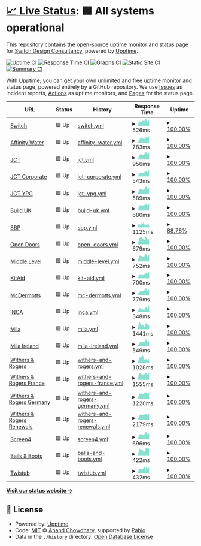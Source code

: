 # [📈 Live Status](https://weareswitch.github.io/upptime): <!--live status--> **🟩 All systems operational**

This repository contains the open-source uptime monitor and status page for [Switch Design Consultancy](https://weareswitch.com), powered by [Upptime](https://github.com/upptime/upptime).

[![Uptime CI](https://github.com/weareswitch/upptime/workflows/Uptime%20CI/badge.svg)](https://github.com/weareswitch/upptime/actions?query=workflow%3A%22Uptime+CI%22)
[![Response Time CI](https://github.com/weareswitch/upptime/workflows/Response%20Time%20CI/badge.svg)](https://github.com/weareswitch/upptime/actions?query=workflow%3A%22Response+Time+CI%22)
[![Graphs CI](https://github.com/weareswitch/upptime/workflows/Graphs%20CI/badge.svg)](https://github.com/weareswitch/upptime/actions?query=workflow%3A%22Graphs+CI%22)
[![Static Site CI](https://github.com/weareswitch/upptime/workflows/Static%20Site%20CI/badge.svg)](https://github.com/weareswitch/upptime/actions?query=workflow%3A%22Static+Site+CI%22)
[![Summary CI](https://github.com/weareswitch/upptime/workflows/Summary%20CI/badge.svg)](https://github.com/weareswitch/upptime/actions?query=workflow%3A%22Summary+CI%22)

With [Upptime](https://upptime.js.org), you can get your own unlimited and free uptime monitor and status page, powered entirely by a GitHub repository. We use [Issues](https://github.com/weareswitch/upptime/issues) as incident reports, [Actions](https://github.com/weareswitch/upptime/actions) as uptime monitors, and [Pages](https://weareswitch.github.io/upptime) for the status page.

<!--start: status pages-->
<!-- This summary is generated by Upptime (https://github.com/upptime/upptime) -->
<!-- Do not edit this manually, your changes will be overwritten -->
<!-- prettier-ignore -->
| URL | Status | History | Response Time | Uptime |
| --- | ------ | ------- | ------------- | ------ |
| <img alt="" src="https://icons.duckduckgo.com/ip3/weareswitch.com.ico" height="13"> [Switch](https://weareswitch.com) | 🟩 Up | [switch.yml](https://github.com/weareswitch/upptime/commits/HEAD/history/switch.yml) | <details><summary><img alt="Response time graph" src="./graphs/switch/response-time-week.png" height="20"> 526ms</summary><br><a href="https://weareswitch.github.io/upptime/history/switch"><img alt="Response time 532" src="https://img.shields.io/endpoint?url=https%3A%2F%2Fraw.githubusercontent.com%2Fweareswitch%2Fupptime%2FHEAD%2Fapi%2Fswitch%2Fresponse-time.json"></a><br><a href="https://weareswitch.github.io/upptime/history/switch"><img alt="24-hour response time 487" src="https://img.shields.io/endpoint?url=https%3A%2F%2Fraw.githubusercontent.com%2Fweareswitch%2Fupptime%2FHEAD%2Fapi%2Fswitch%2Fresponse-time-day.json"></a><br><a href="https://weareswitch.github.io/upptime/history/switch"><img alt="7-day response time 526" src="https://img.shields.io/endpoint?url=https%3A%2F%2Fraw.githubusercontent.com%2Fweareswitch%2Fupptime%2FHEAD%2Fapi%2Fswitch%2Fresponse-time-week.json"></a><br><a href="https://weareswitch.github.io/upptime/history/switch"><img alt="30-day response time 519" src="https://img.shields.io/endpoint?url=https%3A%2F%2Fraw.githubusercontent.com%2Fweareswitch%2Fupptime%2FHEAD%2Fapi%2Fswitch%2Fresponse-time-month.json"></a><br><a href="https://weareswitch.github.io/upptime/history/switch"><img alt="1-year response time 532" src="https://img.shields.io/endpoint?url=https%3A%2F%2Fraw.githubusercontent.com%2Fweareswitch%2Fupptime%2FHEAD%2Fapi%2Fswitch%2Fresponse-time-year.json"></a></details> | <details><summary><a href="https://weareswitch.github.io/upptime/history/switch">100.00%</a></summary><a href="https://weareswitch.github.io/upptime/history/switch"><img alt="All-time uptime 100.00%" src="https://img.shields.io/endpoint?url=https%3A%2F%2Fraw.githubusercontent.com%2Fweareswitch%2Fupptime%2FHEAD%2Fapi%2Fswitch%2Fuptime.json"></a><br><a href="https://weareswitch.github.io/upptime/history/switch"><img alt="24-hour uptime 100.00%" src="https://img.shields.io/endpoint?url=https%3A%2F%2Fraw.githubusercontent.com%2Fweareswitch%2Fupptime%2FHEAD%2Fapi%2Fswitch%2Fuptime-day.json"></a><br><a href="https://weareswitch.github.io/upptime/history/switch"><img alt="7-day uptime 100.00%" src="https://img.shields.io/endpoint?url=https%3A%2F%2Fraw.githubusercontent.com%2Fweareswitch%2Fupptime%2FHEAD%2Fapi%2Fswitch%2Fuptime-week.json"></a><br><a href="https://weareswitch.github.io/upptime/history/switch"><img alt="30-day uptime 100.00%" src="https://img.shields.io/endpoint?url=https%3A%2F%2Fraw.githubusercontent.com%2Fweareswitch%2Fupptime%2FHEAD%2Fapi%2Fswitch%2Fuptime-month.json"></a><br><a href="https://weareswitch.github.io/upptime/history/switch"><img alt="1-year uptime 100.00%" src="https://img.shields.io/endpoint?url=https%3A%2F%2Fraw.githubusercontent.com%2Fweareswitch%2Fupptime%2FHEAD%2Fapi%2Fswitch%2Fuptime-year.json"></a></details>
| <img alt="" src="https://icons.duckduckgo.com/ip3/www.affinitywater.co.uk.ico" height="13"> [Affinity Water](https://www.affinitywater.co.uk) | 🟩 Up | [affinity-water.yml](https://github.com/weareswitch/upptime/commits/HEAD/history/affinity-water.yml) | <details><summary><img alt="Response time graph" src="./graphs/affinity-water/response-time-week.png" height="20"> 783ms</summary><br><a href="https://weareswitch.github.io/upptime/history/affinity-water"><img alt="Response time 701" src="https://img.shields.io/endpoint?url=https%3A%2F%2Fraw.githubusercontent.com%2Fweareswitch%2Fupptime%2FHEAD%2Fapi%2Faffinity-water%2Fresponse-time.json"></a><br><a href="https://weareswitch.github.io/upptime/history/affinity-water"><img alt="24-hour response time 755" src="https://img.shields.io/endpoint?url=https%3A%2F%2Fraw.githubusercontent.com%2Fweareswitch%2Fupptime%2FHEAD%2Fapi%2Faffinity-water%2Fresponse-time-day.json"></a><br><a href="https://weareswitch.github.io/upptime/history/affinity-water"><img alt="7-day response time 783" src="https://img.shields.io/endpoint?url=https%3A%2F%2Fraw.githubusercontent.com%2Fweareswitch%2Fupptime%2FHEAD%2Fapi%2Faffinity-water%2Fresponse-time-week.json"></a><br><a href="https://weareswitch.github.io/upptime/history/affinity-water"><img alt="30-day response time 717" src="https://img.shields.io/endpoint?url=https%3A%2F%2Fraw.githubusercontent.com%2Fweareswitch%2Fupptime%2FHEAD%2Fapi%2Faffinity-water%2Fresponse-time-month.json"></a><br><a href="https://weareswitch.github.io/upptime/history/affinity-water"><img alt="1-year response time 701" src="https://img.shields.io/endpoint?url=https%3A%2F%2Fraw.githubusercontent.com%2Fweareswitch%2Fupptime%2FHEAD%2Fapi%2Faffinity-water%2Fresponse-time-year.json"></a></details> | <details><summary><a href="https://weareswitch.github.io/upptime/history/affinity-water">100.00%</a></summary><a href="https://weareswitch.github.io/upptime/history/affinity-water"><img alt="All-time uptime 99.80%" src="https://img.shields.io/endpoint?url=https%3A%2F%2Fraw.githubusercontent.com%2Fweareswitch%2Fupptime%2FHEAD%2Fapi%2Faffinity-water%2Fuptime.json"></a><br><a href="https://weareswitch.github.io/upptime/history/affinity-water"><img alt="24-hour uptime 100.00%" src="https://img.shields.io/endpoint?url=https%3A%2F%2Fraw.githubusercontent.com%2Fweareswitch%2Fupptime%2FHEAD%2Fapi%2Faffinity-water%2Fuptime-day.json"></a><br><a href="https://weareswitch.github.io/upptime/history/affinity-water"><img alt="7-day uptime 100.00%" src="https://img.shields.io/endpoint?url=https%3A%2F%2Fraw.githubusercontent.com%2Fweareswitch%2Fupptime%2FHEAD%2Fapi%2Faffinity-water%2Fuptime-week.json"></a><br><a href="https://weareswitch.github.io/upptime/history/affinity-water"><img alt="30-day uptime 100.00%" src="https://img.shields.io/endpoint?url=https%3A%2F%2Fraw.githubusercontent.com%2Fweareswitch%2Fupptime%2FHEAD%2Fapi%2Faffinity-water%2Fuptime-month.json"></a><br><a href="https://weareswitch.github.io/upptime/history/affinity-water"><img alt="1-year uptime 99.80%" src="https://img.shields.io/endpoint?url=https%3A%2F%2Fraw.githubusercontent.com%2Fweareswitch%2Fupptime%2FHEAD%2Fapi%2Faffinity-water%2Fuptime-year.json"></a></details>
| <img alt="" src="https://icons.duckduckgo.com/ip3/www.jctltd.co.uk.ico" height="13"> [JCT](https://www.jctltd.co.uk) | 🟩 Up | [jct.yml](https://github.com/weareswitch/upptime/commits/HEAD/history/jct.yml) | <details><summary><img alt="Response time graph" src="./graphs/jct/response-time-week.png" height="20"> 956ms</summary><br><a href="https://weareswitch.github.io/upptime/history/jct"><img alt="Response time 926" src="https://img.shields.io/endpoint?url=https%3A%2F%2Fraw.githubusercontent.com%2Fweareswitch%2Fupptime%2FHEAD%2Fapi%2Fjct%2Fresponse-time.json"></a><br><a href="https://weareswitch.github.io/upptime/history/jct"><img alt="24-hour response time 1046" src="https://img.shields.io/endpoint?url=https%3A%2F%2Fraw.githubusercontent.com%2Fweareswitch%2Fupptime%2FHEAD%2Fapi%2Fjct%2Fresponse-time-day.json"></a><br><a href="https://weareswitch.github.io/upptime/history/jct"><img alt="7-day response time 956" src="https://img.shields.io/endpoint?url=https%3A%2F%2Fraw.githubusercontent.com%2Fweareswitch%2Fupptime%2FHEAD%2Fapi%2Fjct%2Fresponse-time-week.json"></a><br><a href="https://weareswitch.github.io/upptime/history/jct"><img alt="30-day response time 893" src="https://img.shields.io/endpoint?url=https%3A%2F%2Fraw.githubusercontent.com%2Fweareswitch%2Fupptime%2FHEAD%2Fapi%2Fjct%2Fresponse-time-month.json"></a><br><a href="https://weareswitch.github.io/upptime/history/jct"><img alt="1-year response time 926" src="https://img.shields.io/endpoint?url=https%3A%2F%2Fraw.githubusercontent.com%2Fweareswitch%2Fupptime%2FHEAD%2Fapi%2Fjct%2Fresponse-time-year.json"></a></details> | <details><summary><a href="https://weareswitch.github.io/upptime/history/jct">100.00%</a></summary><a href="https://weareswitch.github.io/upptime/history/jct"><img alt="All-time uptime 99.95%" src="https://img.shields.io/endpoint?url=https%3A%2F%2Fraw.githubusercontent.com%2Fweareswitch%2Fupptime%2FHEAD%2Fapi%2Fjct%2Fuptime.json"></a><br><a href="https://weareswitch.github.io/upptime/history/jct"><img alt="24-hour uptime 100.00%" src="https://img.shields.io/endpoint?url=https%3A%2F%2Fraw.githubusercontent.com%2Fweareswitch%2Fupptime%2FHEAD%2Fapi%2Fjct%2Fuptime-day.json"></a><br><a href="https://weareswitch.github.io/upptime/history/jct"><img alt="7-day uptime 100.00%" src="https://img.shields.io/endpoint?url=https%3A%2F%2Fraw.githubusercontent.com%2Fweareswitch%2Fupptime%2FHEAD%2Fapi%2Fjct%2Fuptime-week.json"></a><br><a href="https://weareswitch.github.io/upptime/history/jct"><img alt="30-day uptime 99.90%" src="https://img.shields.io/endpoint?url=https%3A%2F%2Fraw.githubusercontent.com%2Fweareswitch%2Fupptime%2FHEAD%2Fapi%2Fjct%2Fuptime-month.json"></a><br><a href="https://weareswitch.github.io/upptime/history/jct"><img alt="1-year uptime 99.95%" src="https://img.shields.io/endpoint?url=https%3A%2F%2Fraw.githubusercontent.com%2Fweareswitch%2Fupptime%2FHEAD%2Fapi%2Fjct%2Fuptime-year.json"></a></details>
| <img alt="" src="https://icons.duckduckgo.com/ip3/corporate.jctltd.co.uk.ico" height="13"> [JCT Corporate](https://corporate.jctltd.co.uk) | 🟩 Up | [jct-corporate.yml](https://github.com/weareswitch/upptime/commits/HEAD/history/jct-corporate.yml) | <details><summary><img alt="Response time graph" src="./graphs/jct-corporate/response-time-week.png" height="20"> 543ms</summary><br><a href="https://weareswitch.github.io/upptime/history/jct-corporate"><img alt="Response time 574" src="https://img.shields.io/endpoint?url=https%3A%2F%2Fraw.githubusercontent.com%2Fweareswitch%2Fupptime%2FHEAD%2Fapi%2Fjct-corporate%2Fresponse-time.json"></a><br><a href="https://weareswitch.github.io/upptime/history/jct-corporate"><img alt="24-hour response time 613" src="https://img.shields.io/endpoint?url=https%3A%2F%2Fraw.githubusercontent.com%2Fweareswitch%2Fupptime%2FHEAD%2Fapi%2Fjct-corporate%2Fresponse-time-day.json"></a><br><a href="https://weareswitch.github.io/upptime/history/jct-corporate"><img alt="7-day response time 543" src="https://img.shields.io/endpoint?url=https%3A%2F%2Fraw.githubusercontent.com%2Fweareswitch%2Fupptime%2FHEAD%2Fapi%2Fjct-corporate%2Fresponse-time-week.json"></a><br><a href="https://weareswitch.github.io/upptime/history/jct-corporate"><img alt="30-day response time 553" src="https://img.shields.io/endpoint?url=https%3A%2F%2Fraw.githubusercontent.com%2Fweareswitch%2Fupptime%2FHEAD%2Fapi%2Fjct-corporate%2Fresponse-time-month.json"></a><br><a href="https://weareswitch.github.io/upptime/history/jct-corporate"><img alt="1-year response time 574" src="https://img.shields.io/endpoint?url=https%3A%2F%2Fraw.githubusercontent.com%2Fweareswitch%2Fupptime%2FHEAD%2Fapi%2Fjct-corporate%2Fresponse-time-year.json"></a></details> | <details><summary><a href="https://weareswitch.github.io/upptime/history/jct-corporate">100.00%</a></summary><a href="https://weareswitch.github.io/upptime/history/jct-corporate"><img alt="All-time uptime 99.99%" src="https://img.shields.io/endpoint?url=https%3A%2F%2Fraw.githubusercontent.com%2Fweareswitch%2Fupptime%2FHEAD%2Fapi%2Fjct-corporate%2Fuptime.json"></a><br><a href="https://weareswitch.github.io/upptime/history/jct-corporate"><img alt="24-hour uptime 100.00%" src="https://img.shields.io/endpoint?url=https%3A%2F%2Fraw.githubusercontent.com%2Fweareswitch%2Fupptime%2FHEAD%2Fapi%2Fjct-corporate%2Fuptime-day.json"></a><br><a href="https://weareswitch.github.io/upptime/history/jct-corporate"><img alt="7-day uptime 100.00%" src="https://img.shields.io/endpoint?url=https%3A%2F%2Fraw.githubusercontent.com%2Fweareswitch%2Fupptime%2FHEAD%2Fapi%2Fjct-corporate%2Fuptime-week.json"></a><br><a href="https://weareswitch.github.io/upptime/history/jct-corporate"><img alt="30-day uptime 100.00%" src="https://img.shields.io/endpoint?url=https%3A%2F%2Fraw.githubusercontent.com%2Fweareswitch%2Fupptime%2FHEAD%2Fapi%2Fjct-corporate%2Fuptime-month.json"></a><br><a href="https://weareswitch.github.io/upptime/history/jct-corporate"><img alt="1-year uptime 99.99%" src="https://img.shields.io/endpoint?url=https%3A%2F%2Fraw.githubusercontent.com%2Fweareswitch%2Fupptime%2FHEAD%2Fapi%2Fjct-corporate%2Fuptime-year.json"></a></details>
| <img alt="" src="https://icons.duckduckgo.com/ip3/ypg.jctltd.co.uk.ico" height="13"> [JCT YPG](https://ypg.jctltd.co.uk) | 🟩 Up | [jct-ypg.yml](https://github.com/weareswitch/upptime/commits/HEAD/history/jct-ypg.yml) | <details><summary><img alt="Response time graph" src="./graphs/jct-ypg/response-time-week.png" height="20"> 589ms</summary><br><a href="https://weareswitch.github.io/upptime/history/jct-ypg"><img alt="Response time 708" src="https://img.shields.io/endpoint?url=https%3A%2F%2Fraw.githubusercontent.com%2Fweareswitch%2Fupptime%2FHEAD%2Fapi%2Fjct-ypg%2Fresponse-time.json"></a><br><a href="https://weareswitch.github.io/upptime/history/jct-ypg"><img alt="24-hour response time 534" src="https://img.shields.io/endpoint?url=https%3A%2F%2Fraw.githubusercontent.com%2Fweareswitch%2Fupptime%2FHEAD%2Fapi%2Fjct-ypg%2Fresponse-time-day.json"></a><br><a href="https://weareswitch.github.io/upptime/history/jct-ypg"><img alt="7-day response time 589" src="https://img.shields.io/endpoint?url=https%3A%2F%2Fraw.githubusercontent.com%2Fweareswitch%2Fupptime%2FHEAD%2Fapi%2Fjct-ypg%2Fresponse-time-week.json"></a><br><a href="https://weareswitch.github.io/upptime/history/jct-ypg"><img alt="30-day response time 617" src="https://img.shields.io/endpoint?url=https%3A%2F%2Fraw.githubusercontent.com%2Fweareswitch%2Fupptime%2FHEAD%2Fapi%2Fjct-ypg%2Fresponse-time-month.json"></a><br><a href="https://weareswitch.github.io/upptime/history/jct-ypg"><img alt="1-year response time 708" src="https://img.shields.io/endpoint?url=https%3A%2F%2Fraw.githubusercontent.com%2Fweareswitch%2Fupptime%2FHEAD%2Fapi%2Fjct-ypg%2Fresponse-time-year.json"></a></details> | <details><summary><a href="https://weareswitch.github.io/upptime/history/jct-ypg">100.00%</a></summary><a href="https://weareswitch.github.io/upptime/history/jct-ypg"><img alt="All-time uptime 99.98%" src="https://img.shields.io/endpoint?url=https%3A%2F%2Fraw.githubusercontent.com%2Fweareswitch%2Fupptime%2FHEAD%2Fapi%2Fjct-ypg%2Fuptime.json"></a><br><a href="https://weareswitch.github.io/upptime/history/jct-ypg"><img alt="24-hour uptime 100.00%" src="https://img.shields.io/endpoint?url=https%3A%2F%2Fraw.githubusercontent.com%2Fweareswitch%2Fupptime%2FHEAD%2Fapi%2Fjct-ypg%2Fuptime-day.json"></a><br><a href="https://weareswitch.github.io/upptime/history/jct-ypg"><img alt="7-day uptime 100.00%" src="https://img.shields.io/endpoint?url=https%3A%2F%2Fraw.githubusercontent.com%2Fweareswitch%2Fupptime%2FHEAD%2Fapi%2Fjct-ypg%2Fuptime-week.json"></a><br><a href="https://weareswitch.github.io/upptime/history/jct-ypg"><img alt="30-day uptime 100.00%" src="https://img.shields.io/endpoint?url=https%3A%2F%2Fraw.githubusercontent.com%2Fweareswitch%2Fupptime%2FHEAD%2Fapi%2Fjct-ypg%2Fuptime-month.json"></a><br><a href="https://weareswitch.github.io/upptime/history/jct-ypg"><img alt="1-year uptime 99.98%" src="https://img.shields.io/endpoint?url=https%3A%2F%2Fraw.githubusercontent.com%2Fweareswitch%2Fupptime%2FHEAD%2Fapi%2Fjct-ypg%2Fuptime-year.json"></a></details>
| <img alt="" src="https://icons.duckduckgo.com/ip3/builduk.org.ico" height="13"> [Build UK](https://builduk.org) | 🟩 Up | [build-uk.yml](https://github.com/weareswitch/upptime/commits/HEAD/history/build-uk.yml) | <details><summary><img alt="Response time graph" src="./graphs/build-uk/response-time-week.png" height="20"> 680ms</summary><br><a href="https://weareswitch.github.io/upptime/history/build-uk"><img alt="Response time 689" src="https://img.shields.io/endpoint?url=https%3A%2F%2Fraw.githubusercontent.com%2Fweareswitch%2Fupptime%2FHEAD%2Fapi%2Fbuild-uk%2Fresponse-time.json"></a><br><a href="https://weareswitch.github.io/upptime/history/build-uk"><img alt="24-hour response time 630" src="https://img.shields.io/endpoint?url=https%3A%2F%2Fraw.githubusercontent.com%2Fweareswitch%2Fupptime%2FHEAD%2Fapi%2Fbuild-uk%2Fresponse-time-day.json"></a><br><a href="https://weareswitch.github.io/upptime/history/build-uk"><img alt="7-day response time 680" src="https://img.shields.io/endpoint?url=https%3A%2F%2Fraw.githubusercontent.com%2Fweareswitch%2Fupptime%2FHEAD%2Fapi%2Fbuild-uk%2Fresponse-time-week.json"></a><br><a href="https://weareswitch.github.io/upptime/history/build-uk"><img alt="30-day response time 697" src="https://img.shields.io/endpoint?url=https%3A%2F%2Fraw.githubusercontent.com%2Fweareswitch%2Fupptime%2FHEAD%2Fapi%2Fbuild-uk%2Fresponse-time-month.json"></a><br><a href="https://weareswitch.github.io/upptime/history/build-uk"><img alt="1-year response time 689" src="https://img.shields.io/endpoint?url=https%3A%2F%2Fraw.githubusercontent.com%2Fweareswitch%2Fupptime%2FHEAD%2Fapi%2Fbuild-uk%2Fresponse-time-year.json"></a></details> | <details><summary><a href="https://weareswitch.github.io/upptime/history/build-uk">100.00%</a></summary><a href="https://weareswitch.github.io/upptime/history/build-uk"><img alt="All-time uptime 100.00%" src="https://img.shields.io/endpoint?url=https%3A%2F%2Fraw.githubusercontent.com%2Fweareswitch%2Fupptime%2FHEAD%2Fapi%2Fbuild-uk%2Fuptime.json"></a><br><a href="https://weareswitch.github.io/upptime/history/build-uk"><img alt="24-hour uptime 100.00%" src="https://img.shields.io/endpoint?url=https%3A%2F%2Fraw.githubusercontent.com%2Fweareswitch%2Fupptime%2FHEAD%2Fapi%2Fbuild-uk%2Fuptime-day.json"></a><br><a href="https://weareswitch.github.io/upptime/history/build-uk"><img alt="7-day uptime 100.00%" src="https://img.shields.io/endpoint?url=https%3A%2F%2Fraw.githubusercontent.com%2Fweareswitch%2Fupptime%2FHEAD%2Fapi%2Fbuild-uk%2Fuptime-week.json"></a><br><a href="https://weareswitch.github.io/upptime/history/build-uk"><img alt="30-day uptime 100.00%" src="https://img.shields.io/endpoint?url=https%3A%2F%2Fraw.githubusercontent.com%2Fweareswitch%2Fupptime%2FHEAD%2Fapi%2Fbuild-uk%2Fuptime-month.json"></a><br><a href="https://weareswitch.github.io/upptime/history/build-uk"><img alt="1-year uptime 100.00%" src="https://img.shields.io/endpoint?url=https%3A%2F%2Fraw.githubusercontent.com%2Fweareswitch%2Fupptime%2FHEAD%2Fapi%2Fbuild-uk%2Fuptime-year.json"></a></details>
| <img alt="" src="https://icons.duckduckgo.com/ip3/sbp-cert.org.ico" height="13"> [SBP](https://sbp-cert.org) | 🟩 Up | [sbp.yml](https://github.com/weareswitch/upptime/commits/HEAD/history/sbp.yml) | <details><summary><img alt="Response time graph" src="./graphs/sbp/response-time-week.png" height="20"> 1125ms</summary><br><a href="https://weareswitch.github.io/upptime/history/sbp"><img alt="Response time 882" src="https://img.shields.io/endpoint?url=https%3A%2F%2Fraw.githubusercontent.com%2Fweareswitch%2Fupptime%2FHEAD%2Fapi%2Fsbp%2Fresponse-time.json"></a><br><a href="https://weareswitch.github.io/upptime/history/sbp"><img alt="24-hour response time 1107" src="https://img.shields.io/endpoint?url=https%3A%2F%2Fraw.githubusercontent.com%2Fweareswitch%2Fupptime%2FHEAD%2Fapi%2Fsbp%2Fresponse-time-day.json"></a><br><a href="https://weareswitch.github.io/upptime/history/sbp"><img alt="7-day response time 1125" src="https://img.shields.io/endpoint?url=https%3A%2F%2Fraw.githubusercontent.com%2Fweareswitch%2Fupptime%2FHEAD%2Fapi%2Fsbp%2Fresponse-time-week.json"></a><br><a href="https://weareswitch.github.io/upptime/history/sbp"><img alt="30-day response time 1070" src="https://img.shields.io/endpoint?url=https%3A%2F%2Fraw.githubusercontent.com%2Fweareswitch%2Fupptime%2FHEAD%2Fapi%2Fsbp%2Fresponse-time-month.json"></a><br><a href="https://weareswitch.github.io/upptime/history/sbp"><img alt="1-year response time 882" src="https://img.shields.io/endpoint?url=https%3A%2F%2Fraw.githubusercontent.com%2Fweareswitch%2Fupptime%2FHEAD%2Fapi%2Fsbp%2Fresponse-time-year.json"></a></details> | <details><summary><a href="https://weareswitch.github.io/upptime/history/sbp">88.78%</a></summary><a href="https://weareswitch.github.io/upptime/history/sbp"><img alt="All-time uptime 99.63%" src="https://img.shields.io/endpoint?url=https%3A%2F%2Fraw.githubusercontent.com%2Fweareswitch%2Fupptime%2FHEAD%2Fapi%2Fsbp%2Fuptime.json"></a><br><a href="https://weareswitch.github.io/upptime/history/sbp"><img alt="24-hour uptime 70.46%" src="https://img.shields.io/endpoint?url=https%3A%2F%2Fraw.githubusercontent.com%2Fweareswitch%2Fupptime%2FHEAD%2Fapi%2Fsbp%2Fuptime-day.json"></a><br><a href="https://weareswitch.github.io/upptime/history/sbp"><img alt="7-day uptime 88.78%" src="https://img.shields.io/endpoint?url=https%3A%2F%2Fraw.githubusercontent.com%2Fweareswitch%2Fupptime%2FHEAD%2Fapi%2Fsbp%2Fuptime-week.json"></a><br><a href="https://weareswitch.github.io/upptime/history/sbp"><img alt="30-day uptime 97.30%" src="https://img.shields.io/endpoint?url=https%3A%2F%2Fraw.githubusercontent.com%2Fweareswitch%2Fupptime%2FHEAD%2Fapi%2Fsbp%2Fuptime-month.json"></a><br><a href="https://weareswitch.github.io/upptime/history/sbp"><img alt="1-year uptime 99.63%" src="https://img.shields.io/endpoint?url=https%3A%2F%2Fraw.githubusercontent.com%2Fweareswitch%2Fupptime%2FHEAD%2Fapi%2Fsbp%2Fuptime-year.json"></a></details>
| <img alt="" src="https://icons.duckduckgo.com/ip3/opendoors.construction.ico" height="13"> [Open Doors](https://opendoors.construction) | 🟩 Up | [open-doors.yml](https://github.com/weareswitch/upptime/commits/HEAD/history/open-doors.yml) | <details><summary><img alt="Response time graph" src="./graphs/open-doors/response-time-week.png" height="20"> 679ms</summary><br><a href="https://weareswitch.github.io/upptime/history/open-doors"><img alt="Response time 747" src="https://img.shields.io/endpoint?url=https%3A%2F%2Fraw.githubusercontent.com%2Fweareswitch%2Fupptime%2FHEAD%2Fapi%2Fopen-doors%2Fresponse-time.json"></a><br><a href="https://weareswitch.github.io/upptime/history/open-doors"><img alt="24-hour response time 681" src="https://img.shields.io/endpoint?url=https%3A%2F%2Fraw.githubusercontent.com%2Fweareswitch%2Fupptime%2FHEAD%2Fapi%2Fopen-doors%2Fresponse-time-day.json"></a><br><a href="https://weareswitch.github.io/upptime/history/open-doors"><img alt="7-day response time 679" src="https://img.shields.io/endpoint?url=https%3A%2F%2Fraw.githubusercontent.com%2Fweareswitch%2Fupptime%2FHEAD%2Fapi%2Fopen-doors%2Fresponse-time-week.json"></a><br><a href="https://weareswitch.github.io/upptime/history/open-doors"><img alt="30-day response time 737" src="https://img.shields.io/endpoint?url=https%3A%2F%2Fraw.githubusercontent.com%2Fweareswitch%2Fupptime%2FHEAD%2Fapi%2Fopen-doors%2Fresponse-time-month.json"></a><br><a href="https://weareswitch.github.io/upptime/history/open-doors"><img alt="1-year response time 747" src="https://img.shields.io/endpoint?url=https%3A%2F%2Fraw.githubusercontent.com%2Fweareswitch%2Fupptime%2FHEAD%2Fapi%2Fopen-doors%2Fresponse-time-year.json"></a></details> | <details><summary><a href="https://weareswitch.github.io/upptime/history/open-doors">100.00%</a></summary><a href="https://weareswitch.github.io/upptime/history/open-doors"><img alt="All-time uptime 100.00%" src="https://img.shields.io/endpoint?url=https%3A%2F%2Fraw.githubusercontent.com%2Fweareswitch%2Fupptime%2FHEAD%2Fapi%2Fopen-doors%2Fuptime.json"></a><br><a href="https://weareswitch.github.io/upptime/history/open-doors"><img alt="24-hour uptime 100.00%" src="https://img.shields.io/endpoint?url=https%3A%2F%2Fraw.githubusercontent.com%2Fweareswitch%2Fupptime%2FHEAD%2Fapi%2Fopen-doors%2Fuptime-day.json"></a><br><a href="https://weareswitch.github.io/upptime/history/open-doors"><img alt="7-day uptime 100.00%" src="https://img.shields.io/endpoint?url=https%3A%2F%2Fraw.githubusercontent.com%2Fweareswitch%2Fupptime%2FHEAD%2Fapi%2Fopen-doors%2Fuptime-week.json"></a><br><a href="https://weareswitch.github.io/upptime/history/open-doors"><img alt="30-day uptime 100.00%" src="https://img.shields.io/endpoint?url=https%3A%2F%2Fraw.githubusercontent.com%2Fweareswitch%2Fupptime%2FHEAD%2Fapi%2Fopen-doors%2Fuptime-month.json"></a><br><a href="https://weareswitch.github.io/upptime/history/open-doors"><img alt="1-year uptime 100.00%" src="https://img.shields.io/endpoint?url=https%3A%2F%2Fraw.githubusercontent.com%2Fweareswitch%2Fupptime%2FHEAD%2Fapi%2Fopen-doors%2Fuptime-year.json"></a></details>
| <img alt="" src="https://icons.duckduckgo.com/ip3/middlelevel.gov.uk.ico" height="13"> [Middle Level](https://middlelevel.gov.uk) | 🟩 Up | [middle-level.yml](https://github.com/weareswitch/upptime/commits/HEAD/history/middle-level.yml) | <details><summary><img alt="Response time graph" src="./graphs/middle-level/response-time-week.png" height="20"> 752ms</summary><br><a href="https://weareswitch.github.io/upptime/history/middle-level"><img alt="Response time 865" src="https://img.shields.io/endpoint?url=https%3A%2F%2Fraw.githubusercontent.com%2Fweareswitch%2Fupptime%2FHEAD%2Fapi%2Fmiddle-level%2Fresponse-time.json"></a><br><a href="https://weareswitch.github.io/upptime/history/middle-level"><img alt="24-hour response time 575" src="https://img.shields.io/endpoint?url=https%3A%2F%2Fraw.githubusercontent.com%2Fweareswitch%2Fupptime%2FHEAD%2Fapi%2Fmiddle-level%2Fresponse-time-day.json"></a><br><a href="https://weareswitch.github.io/upptime/history/middle-level"><img alt="7-day response time 752" src="https://img.shields.io/endpoint?url=https%3A%2F%2Fraw.githubusercontent.com%2Fweareswitch%2Fupptime%2FHEAD%2Fapi%2Fmiddle-level%2Fresponse-time-week.json"></a><br><a href="https://weareswitch.github.io/upptime/history/middle-level"><img alt="30-day response time 824" src="https://img.shields.io/endpoint?url=https%3A%2F%2Fraw.githubusercontent.com%2Fweareswitch%2Fupptime%2FHEAD%2Fapi%2Fmiddle-level%2Fresponse-time-month.json"></a><br><a href="https://weareswitch.github.io/upptime/history/middle-level"><img alt="1-year response time 865" src="https://img.shields.io/endpoint?url=https%3A%2F%2Fraw.githubusercontent.com%2Fweareswitch%2Fupptime%2FHEAD%2Fapi%2Fmiddle-level%2Fresponse-time-year.json"></a></details> | <details><summary><a href="https://weareswitch.github.io/upptime/history/middle-level">100.00%</a></summary><a href="https://weareswitch.github.io/upptime/history/middle-level"><img alt="All-time uptime 100.00%" src="https://img.shields.io/endpoint?url=https%3A%2F%2Fraw.githubusercontent.com%2Fweareswitch%2Fupptime%2FHEAD%2Fapi%2Fmiddle-level%2Fuptime.json"></a><br><a href="https://weareswitch.github.io/upptime/history/middle-level"><img alt="24-hour uptime 100.00%" src="https://img.shields.io/endpoint?url=https%3A%2F%2Fraw.githubusercontent.com%2Fweareswitch%2Fupptime%2FHEAD%2Fapi%2Fmiddle-level%2Fuptime-day.json"></a><br><a href="https://weareswitch.github.io/upptime/history/middle-level"><img alt="7-day uptime 100.00%" src="https://img.shields.io/endpoint?url=https%3A%2F%2Fraw.githubusercontent.com%2Fweareswitch%2Fupptime%2FHEAD%2Fapi%2Fmiddle-level%2Fuptime-week.json"></a><br><a href="https://weareswitch.github.io/upptime/history/middle-level"><img alt="30-day uptime 100.00%" src="https://img.shields.io/endpoint?url=https%3A%2F%2Fraw.githubusercontent.com%2Fweareswitch%2Fupptime%2FHEAD%2Fapi%2Fmiddle-level%2Fuptime-month.json"></a><br><a href="https://weareswitch.github.io/upptime/history/middle-level"><img alt="1-year uptime 100.00%" src="https://img.shields.io/endpoint?url=https%3A%2F%2Fraw.githubusercontent.com%2Fweareswitch%2Fupptime%2FHEAD%2Fapi%2Fmiddle-level%2Fuptime-year.json"></a></details>
| <img alt="" src="https://icons.duckduckgo.com/ip3/kitaid.net.ico" height="13"> [KitAid](https://kitaid.net) | 🟩 Up | [kit-aid.yml](https://github.com/weareswitch/upptime/commits/HEAD/history/kit-aid.yml) | <details><summary><img alt="Response time graph" src="./graphs/kit-aid/response-time-week.png" height="20"> 700ms</summary><br><a href="https://weareswitch.github.io/upptime/history/kit-aid"><img alt="Response time 736" src="https://img.shields.io/endpoint?url=https%3A%2F%2Fraw.githubusercontent.com%2Fweareswitch%2Fupptime%2FHEAD%2Fapi%2Fkit-aid%2Fresponse-time.json"></a><br><a href="https://weareswitch.github.io/upptime/history/kit-aid"><img alt="24-hour response time 693" src="https://img.shields.io/endpoint?url=https%3A%2F%2Fraw.githubusercontent.com%2Fweareswitch%2Fupptime%2FHEAD%2Fapi%2Fkit-aid%2Fresponse-time-day.json"></a><br><a href="https://weareswitch.github.io/upptime/history/kit-aid"><img alt="7-day response time 700" src="https://img.shields.io/endpoint?url=https%3A%2F%2Fraw.githubusercontent.com%2Fweareswitch%2Fupptime%2FHEAD%2Fapi%2Fkit-aid%2Fresponse-time-week.json"></a><br><a href="https://weareswitch.github.io/upptime/history/kit-aid"><img alt="30-day response time 753" src="https://img.shields.io/endpoint?url=https%3A%2F%2Fraw.githubusercontent.com%2Fweareswitch%2Fupptime%2FHEAD%2Fapi%2Fkit-aid%2Fresponse-time-month.json"></a><br><a href="https://weareswitch.github.io/upptime/history/kit-aid"><img alt="1-year response time 736" src="https://img.shields.io/endpoint?url=https%3A%2F%2Fraw.githubusercontent.com%2Fweareswitch%2Fupptime%2FHEAD%2Fapi%2Fkit-aid%2Fresponse-time-year.json"></a></details> | <details><summary><a href="https://weareswitch.github.io/upptime/history/kit-aid">100.00%</a></summary><a href="https://weareswitch.github.io/upptime/history/kit-aid"><img alt="All-time uptime 100.00%" src="https://img.shields.io/endpoint?url=https%3A%2F%2Fraw.githubusercontent.com%2Fweareswitch%2Fupptime%2FHEAD%2Fapi%2Fkit-aid%2Fuptime.json"></a><br><a href="https://weareswitch.github.io/upptime/history/kit-aid"><img alt="24-hour uptime 100.00%" src="https://img.shields.io/endpoint?url=https%3A%2F%2Fraw.githubusercontent.com%2Fweareswitch%2Fupptime%2FHEAD%2Fapi%2Fkit-aid%2Fuptime-day.json"></a><br><a href="https://weareswitch.github.io/upptime/history/kit-aid"><img alt="7-day uptime 100.00%" src="https://img.shields.io/endpoint?url=https%3A%2F%2Fraw.githubusercontent.com%2Fweareswitch%2Fupptime%2FHEAD%2Fapi%2Fkit-aid%2Fuptime-week.json"></a><br><a href="https://weareswitch.github.io/upptime/history/kit-aid"><img alt="30-day uptime 100.00%" src="https://img.shields.io/endpoint?url=https%3A%2F%2Fraw.githubusercontent.com%2Fweareswitch%2Fupptime%2FHEAD%2Fapi%2Fkit-aid%2Fuptime-month.json"></a><br><a href="https://weareswitch.github.io/upptime/history/kit-aid"><img alt="1-year uptime 100.00%" src="https://img.shields.io/endpoint?url=https%3A%2F%2Fraw.githubusercontent.com%2Fweareswitch%2Fupptime%2FHEAD%2Fapi%2Fkit-aid%2Fuptime-year.json"></a></details>
| <img alt="" src="https://icons.duckduckgo.com/ip3/www.mcdermotts.co.uk.ico" height="13"> [McDermotts](https://www.mcdermotts.co.uk) | 🟩 Up | [mc-dermotts.yml](https://github.com/weareswitch/upptime/commits/HEAD/history/mc-dermotts.yml) | <details><summary><img alt="Response time graph" src="./graphs/mc-dermotts/response-time-week.png" height="20"> 779ms</summary><br><a href="https://weareswitch.github.io/upptime/history/mc-dermotts"><img alt="Response time 812" src="https://img.shields.io/endpoint?url=https%3A%2F%2Fraw.githubusercontent.com%2Fweareswitch%2Fupptime%2FHEAD%2Fapi%2Fmc-dermotts%2Fresponse-time.json"></a><br><a href="https://weareswitch.github.io/upptime/history/mc-dermotts"><img alt="24-hour response time 794" src="https://img.shields.io/endpoint?url=https%3A%2F%2Fraw.githubusercontent.com%2Fweareswitch%2Fupptime%2FHEAD%2Fapi%2Fmc-dermotts%2Fresponse-time-day.json"></a><br><a href="https://weareswitch.github.io/upptime/history/mc-dermotts"><img alt="7-day response time 779" src="https://img.shields.io/endpoint?url=https%3A%2F%2Fraw.githubusercontent.com%2Fweareswitch%2Fupptime%2FHEAD%2Fapi%2Fmc-dermotts%2Fresponse-time-week.json"></a><br><a href="https://weareswitch.github.io/upptime/history/mc-dermotts"><img alt="30-day response time 778" src="https://img.shields.io/endpoint?url=https%3A%2F%2Fraw.githubusercontent.com%2Fweareswitch%2Fupptime%2FHEAD%2Fapi%2Fmc-dermotts%2Fresponse-time-month.json"></a><br><a href="https://weareswitch.github.io/upptime/history/mc-dermotts"><img alt="1-year response time 812" src="https://img.shields.io/endpoint?url=https%3A%2F%2Fraw.githubusercontent.com%2Fweareswitch%2Fupptime%2FHEAD%2Fapi%2Fmc-dermotts%2Fresponse-time-year.json"></a></details> | <details><summary><a href="https://weareswitch.github.io/upptime/history/mc-dermotts">100.00%</a></summary><a href="https://weareswitch.github.io/upptime/history/mc-dermotts"><img alt="All-time uptime 100.00%" src="https://img.shields.io/endpoint?url=https%3A%2F%2Fraw.githubusercontent.com%2Fweareswitch%2Fupptime%2FHEAD%2Fapi%2Fmc-dermotts%2Fuptime.json"></a><br><a href="https://weareswitch.github.io/upptime/history/mc-dermotts"><img alt="24-hour uptime 100.00%" src="https://img.shields.io/endpoint?url=https%3A%2F%2Fraw.githubusercontent.com%2Fweareswitch%2Fupptime%2FHEAD%2Fapi%2Fmc-dermotts%2Fuptime-day.json"></a><br><a href="https://weareswitch.github.io/upptime/history/mc-dermotts"><img alt="7-day uptime 100.00%" src="https://img.shields.io/endpoint?url=https%3A%2F%2Fraw.githubusercontent.com%2Fweareswitch%2Fupptime%2FHEAD%2Fapi%2Fmc-dermotts%2Fuptime-week.json"></a><br><a href="https://weareswitch.github.io/upptime/history/mc-dermotts"><img alt="30-day uptime 100.00%" src="https://img.shields.io/endpoint?url=https%3A%2F%2Fraw.githubusercontent.com%2Fweareswitch%2Fupptime%2FHEAD%2Fapi%2Fmc-dermotts%2Fuptime-month.json"></a><br><a href="https://weareswitch.github.io/upptime/history/mc-dermotts"><img alt="1-year uptime 100.00%" src="https://img.shields.io/endpoint?url=https%3A%2F%2Fraw.githubusercontent.com%2Fweareswitch%2Fupptime%2FHEAD%2Fapi%2Fmc-dermotts%2Fuptime-year.json"></a></details>
| <img alt="" src="https://icons.duckduckgo.com/ip3/www.inca-ltd.org.uk.ico" height="13"> [INCA](https://www.inca-ltd.org.uk) | 🟩 Up | [inca.yml](https://github.com/weareswitch/upptime/commits/HEAD/history/inca.yml) | <details><summary><img alt="Response time graph" src="./graphs/inca/response-time-week.png" height="20"> 348ms</summary><br><a href="https://weareswitch.github.io/upptime/history/inca"><img alt="Response time 403" src="https://img.shields.io/endpoint?url=https%3A%2F%2Fraw.githubusercontent.com%2Fweareswitch%2Fupptime%2FHEAD%2Fapi%2Finca%2Fresponse-time.json"></a><br><a href="https://weareswitch.github.io/upptime/history/inca"><img alt="24-hour response time 321" src="https://img.shields.io/endpoint?url=https%3A%2F%2Fraw.githubusercontent.com%2Fweareswitch%2Fupptime%2FHEAD%2Fapi%2Finca%2Fresponse-time-day.json"></a><br><a href="https://weareswitch.github.io/upptime/history/inca"><img alt="7-day response time 348" src="https://img.shields.io/endpoint?url=https%3A%2F%2Fraw.githubusercontent.com%2Fweareswitch%2Fupptime%2FHEAD%2Fapi%2Finca%2Fresponse-time-week.json"></a><br><a href="https://weareswitch.github.io/upptime/history/inca"><img alt="30-day response time 358" src="https://img.shields.io/endpoint?url=https%3A%2F%2Fraw.githubusercontent.com%2Fweareswitch%2Fupptime%2FHEAD%2Fapi%2Finca%2Fresponse-time-month.json"></a><br><a href="https://weareswitch.github.io/upptime/history/inca"><img alt="1-year response time 403" src="https://img.shields.io/endpoint?url=https%3A%2F%2Fraw.githubusercontent.com%2Fweareswitch%2Fupptime%2FHEAD%2Fapi%2Finca%2Fresponse-time-year.json"></a></details> | <details><summary><a href="https://weareswitch.github.io/upptime/history/inca">100.00%</a></summary><a href="https://weareswitch.github.io/upptime/history/inca"><img alt="All-time uptime 99.73%" src="https://img.shields.io/endpoint?url=https%3A%2F%2Fraw.githubusercontent.com%2Fweareswitch%2Fupptime%2FHEAD%2Fapi%2Finca%2Fuptime.json"></a><br><a href="https://weareswitch.github.io/upptime/history/inca"><img alt="24-hour uptime 100.00%" src="https://img.shields.io/endpoint?url=https%3A%2F%2Fraw.githubusercontent.com%2Fweareswitch%2Fupptime%2FHEAD%2Fapi%2Finca%2Fuptime-day.json"></a><br><a href="https://weareswitch.github.io/upptime/history/inca"><img alt="7-day uptime 100.00%" src="https://img.shields.io/endpoint?url=https%3A%2F%2Fraw.githubusercontent.com%2Fweareswitch%2Fupptime%2FHEAD%2Fapi%2Finca%2Fuptime-week.json"></a><br><a href="https://weareswitch.github.io/upptime/history/inca"><img alt="30-day uptime 100.00%" src="https://img.shields.io/endpoint?url=https%3A%2F%2Fraw.githubusercontent.com%2Fweareswitch%2Fupptime%2FHEAD%2Fapi%2Finca%2Fuptime-month.json"></a><br><a href="https://weareswitch.github.io/upptime/history/inca"><img alt="1-year uptime 99.73%" src="https://img.shields.io/endpoint?url=https%3A%2F%2Fraw.githubusercontent.com%2Fweareswitch%2Fupptime%2FHEAD%2Fapi%2Finca%2Fuptime-year.json"></a></details>
| <img alt="" src="https://icons.duckduckgo.com/ip3/www.mila.co.uk.ico" height="13"> [Mila](https://www.mila.co.uk) | 🟩 Up | [mila.yml](https://github.com/weareswitch/upptime/commits/HEAD/history/mila.yml) | <details><summary><img alt="Response time graph" src="./graphs/mila/response-time-week.png" height="20"> 1441ms</summary><br><a href="https://weareswitch.github.io/upptime/history/mila"><img alt="Response time 1207" src="https://img.shields.io/endpoint?url=https%3A%2F%2Fraw.githubusercontent.com%2Fweareswitch%2Fupptime%2FHEAD%2Fapi%2Fmila%2Fresponse-time.json"></a><br><a href="https://weareswitch.github.io/upptime/history/mila"><img alt="24-hour response time 1715" src="https://img.shields.io/endpoint?url=https%3A%2F%2Fraw.githubusercontent.com%2Fweareswitch%2Fupptime%2FHEAD%2Fapi%2Fmila%2Fresponse-time-day.json"></a><br><a href="https://weareswitch.github.io/upptime/history/mila"><img alt="7-day response time 1441" src="https://img.shields.io/endpoint?url=https%3A%2F%2Fraw.githubusercontent.com%2Fweareswitch%2Fupptime%2FHEAD%2Fapi%2Fmila%2Fresponse-time-week.json"></a><br><a href="https://weareswitch.github.io/upptime/history/mila"><img alt="30-day response time 1606" src="https://img.shields.io/endpoint?url=https%3A%2F%2Fraw.githubusercontent.com%2Fweareswitch%2Fupptime%2FHEAD%2Fapi%2Fmila%2Fresponse-time-month.json"></a><br><a href="https://weareswitch.github.io/upptime/history/mila"><img alt="1-year response time 1207" src="https://img.shields.io/endpoint?url=https%3A%2F%2Fraw.githubusercontent.com%2Fweareswitch%2Fupptime%2FHEAD%2Fapi%2Fmila%2Fresponse-time-year.json"></a></details> | <details><summary><a href="https://weareswitch.github.io/upptime/history/mila">100.00%</a></summary><a href="https://weareswitch.github.io/upptime/history/mila"><img alt="All-time uptime 99.96%" src="https://img.shields.io/endpoint?url=https%3A%2F%2Fraw.githubusercontent.com%2Fweareswitch%2Fupptime%2FHEAD%2Fapi%2Fmila%2Fuptime.json"></a><br><a href="https://weareswitch.github.io/upptime/history/mila"><img alt="24-hour uptime 100.00%" src="https://img.shields.io/endpoint?url=https%3A%2F%2Fraw.githubusercontent.com%2Fweareswitch%2Fupptime%2FHEAD%2Fapi%2Fmila%2Fuptime-day.json"></a><br><a href="https://weareswitch.github.io/upptime/history/mila"><img alt="7-day uptime 100.00%" src="https://img.shields.io/endpoint?url=https%3A%2F%2Fraw.githubusercontent.com%2Fweareswitch%2Fupptime%2FHEAD%2Fapi%2Fmila%2Fuptime-week.json"></a><br><a href="https://weareswitch.github.io/upptime/history/mila"><img alt="30-day uptime 100.00%" src="https://img.shields.io/endpoint?url=https%3A%2F%2Fraw.githubusercontent.com%2Fweareswitch%2Fupptime%2FHEAD%2Fapi%2Fmila%2Fuptime-month.json"></a><br><a href="https://weareswitch.github.io/upptime/history/mila"><img alt="1-year uptime 99.96%" src="https://img.shields.io/endpoint?url=https%3A%2F%2Fraw.githubusercontent.com%2Fweareswitch%2Fupptime%2FHEAD%2Fapi%2Fmila%2Fuptime-year.json"></a></details>
| <img alt="" src="https://icons.duckduckgo.com/ip3/www.mila.ie.ico" height="13"> [Mila Ireland](https://www.mila.ie) | 🟩 Up | [mila-ireland.yml](https://github.com/weareswitch/upptime/commits/HEAD/history/mila-ireland.yml) | <details><summary><img alt="Response time graph" src="./graphs/mila-ireland/response-time-week.png" height="20"> 549ms</summary><br><a href="https://weareswitch.github.io/upptime/history/mila-ireland"><img alt="Response time 597" src="https://img.shields.io/endpoint?url=https%3A%2F%2Fraw.githubusercontent.com%2Fweareswitch%2Fupptime%2FHEAD%2Fapi%2Fmila-ireland%2Fresponse-time.json"></a><br><a href="https://weareswitch.github.io/upptime/history/mila-ireland"><img alt="24-hour response time 458" src="https://img.shields.io/endpoint?url=https%3A%2F%2Fraw.githubusercontent.com%2Fweareswitch%2Fupptime%2FHEAD%2Fapi%2Fmila-ireland%2Fresponse-time-day.json"></a><br><a href="https://weareswitch.github.io/upptime/history/mila-ireland"><img alt="7-day response time 549" src="https://img.shields.io/endpoint?url=https%3A%2F%2Fraw.githubusercontent.com%2Fweareswitch%2Fupptime%2FHEAD%2Fapi%2Fmila-ireland%2Fresponse-time-week.json"></a><br><a href="https://weareswitch.github.io/upptime/history/mila-ireland"><img alt="30-day response time 576" src="https://img.shields.io/endpoint?url=https%3A%2F%2Fraw.githubusercontent.com%2Fweareswitch%2Fupptime%2FHEAD%2Fapi%2Fmila-ireland%2Fresponse-time-month.json"></a><br><a href="https://weareswitch.github.io/upptime/history/mila-ireland"><img alt="1-year response time 597" src="https://img.shields.io/endpoint?url=https%3A%2F%2Fraw.githubusercontent.com%2Fweareswitch%2Fupptime%2FHEAD%2Fapi%2Fmila-ireland%2Fresponse-time-year.json"></a></details> | <details><summary><a href="https://weareswitch.github.io/upptime/history/mila-ireland">100.00%</a></summary><a href="https://weareswitch.github.io/upptime/history/mila-ireland"><img alt="All-time uptime 100.00%" src="https://img.shields.io/endpoint?url=https%3A%2F%2Fraw.githubusercontent.com%2Fweareswitch%2Fupptime%2FHEAD%2Fapi%2Fmila-ireland%2Fuptime.json"></a><br><a href="https://weareswitch.github.io/upptime/history/mila-ireland"><img alt="24-hour uptime 100.00%" src="https://img.shields.io/endpoint?url=https%3A%2F%2Fraw.githubusercontent.com%2Fweareswitch%2Fupptime%2FHEAD%2Fapi%2Fmila-ireland%2Fuptime-day.json"></a><br><a href="https://weareswitch.github.io/upptime/history/mila-ireland"><img alt="7-day uptime 100.00%" src="https://img.shields.io/endpoint?url=https%3A%2F%2Fraw.githubusercontent.com%2Fweareswitch%2Fupptime%2FHEAD%2Fapi%2Fmila-ireland%2Fuptime-week.json"></a><br><a href="https://weareswitch.github.io/upptime/history/mila-ireland"><img alt="30-day uptime 100.00%" src="https://img.shields.io/endpoint?url=https%3A%2F%2Fraw.githubusercontent.com%2Fweareswitch%2Fupptime%2FHEAD%2Fapi%2Fmila-ireland%2Fuptime-month.json"></a><br><a href="https://weareswitch.github.io/upptime/history/mila-ireland"><img alt="1-year uptime 100.00%" src="https://img.shields.io/endpoint?url=https%3A%2F%2Fraw.githubusercontent.com%2Fweareswitch%2Fupptime%2FHEAD%2Fapi%2Fmila-ireland%2Fuptime-year.json"></a></details>
| <img alt="" src="https://icons.duckduckgo.com/ip3/www.withersrogers.com.ico" height="13"> [Withers & Rogers](https://www.withersrogers.com) | 🟩 Up | [withers-and-rogers.yml](https://github.com/weareswitch/upptime/commits/HEAD/history/withers-and-rogers.yml) | <details><summary><img alt="Response time graph" src="./graphs/withers-and-rogers/response-time-week.png" height="20"> 1028ms</summary><br><a href="https://weareswitch.github.io/upptime/history/withers-and-rogers"><img alt="Response time 1408" src="https://img.shields.io/endpoint?url=https%3A%2F%2Fraw.githubusercontent.com%2Fweareswitch%2Fupptime%2FHEAD%2Fapi%2Fwithers-and-rogers%2Fresponse-time.json"></a><br><a href="https://weareswitch.github.io/upptime/history/withers-and-rogers"><img alt="24-hour response time 624" src="https://img.shields.io/endpoint?url=https%3A%2F%2Fraw.githubusercontent.com%2Fweareswitch%2Fupptime%2FHEAD%2Fapi%2Fwithers-and-rogers%2Fresponse-time-day.json"></a><br><a href="https://weareswitch.github.io/upptime/history/withers-and-rogers"><img alt="7-day response time 1028" src="https://img.shields.io/endpoint?url=https%3A%2F%2Fraw.githubusercontent.com%2Fweareswitch%2Fupptime%2FHEAD%2Fapi%2Fwithers-and-rogers%2Fresponse-time-week.json"></a><br><a href="https://weareswitch.github.io/upptime/history/withers-and-rogers"><img alt="30-day response time 1326" src="https://img.shields.io/endpoint?url=https%3A%2F%2Fraw.githubusercontent.com%2Fweareswitch%2Fupptime%2FHEAD%2Fapi%2Fwithers-and-rogers%2Fresponse-time-month.json"></a><br><a href="https://weareswitch.github.io/upptime/history/withers-and-rogers"><img alt="1-year response time 1408" src="https://img.shields.io/endpoint?url=https%3A%2F%2Fraw.githubusercontent.com%2Fweareswitch%2Fupptime%2FHEAD%2Fapi%2Fwithers-and-rogers%2Fresponse-time-year.json"></a></details> | <details><summary><a href="https://weareswitch.github.io/upptime/history/withers-and-rogers">100.00%</a></summary><a href="https://weareswitch.github.io/upptime/history/withers-and-rogers"><img alt="All-time uptime 99.96%" src="https://img.shields.io/endpoint?url=https%3A%2F%2Fraw.githubusercontent.com%2Fweareswitch%2Fupptime%2FHEAD%2Fapi%2Fwithers-and-rogers%2Fuptime.json"></a><br><a href="https://weareswitch.github.io/upptime/history/withers-and-rogers"><img alt="24-hour uptime 100.00%" src="https://img.shields.io/endpoint?url=https%3A%2F%2Fraw.githubusercontent.com%2Fweareswitch%2Fupptime%2FHEAD%2Fapi%2Fwithers-and-rogers%2Fuptime-day.json"></a><br><a href="https://weareswitch.github.io/upptime/history/withers-and-rogers"><img alt="7-day uptime 100.00%" src="https://img.shields.io/endpoint?url=https%3A%2F%2Fraw.githubusercontent.com%2Fweareswitch%2Fupptime%2FHEAD%2Fapi%2Fwithers-and-rogers%2Fuptime-week.json"></a><br><a href="https://weareswitch.github.io/upptime/history/withers-and-rogers"><img alt="30-day uptime 100.00%" src="https://img.shields.io/endpoint?url=https%3A%2F%2Fraw.githubusercontent.com%2Fweareswitch%2Fupptime%2FHEAD%2Fapi%2Fwithers-and-rogers%2Fuptime-month.json"></a><br><a href="https://weareswitch.github.io/upptime/history/withers-and-rogers"><img alt="1-year uptime 99.96%" src="https://img.shields.io/endpoint?url=https%3A%2F%2Fraw.githubusercontent.com%2Fweareswitch%2Fupptime%2FHEAD%2Fapi%2Fwithers-and-rogers%2Fuptime-year.json"></a></details>
| <img alt="" src="https://icons.duckduckgo.com/ip3/www.withersrogers.fr.ico" height="13"> [Withers & Rogers France](https://www.withersrogers.fr) | 🟩 Up | [withers-and-rogers-france.yml](https://github.com/weareswitch/upptime/commits/HEAD/history/withers-and-rogers-france.yml) | <details><summary><img alt="Response time graph" src="./graphs/withers-and-rogers-france/response-time-week.png" height="20"> 1555ms</summary><br><a href="https://weareswitch.github.io/upptime/history/withers-and-rogers-france"><img alt="Response time 1565" src="https://img.shields.io/endpoint?url=https%3A%2F%2Fraw.githubusercontent.com%2Fweareswitch%2Fupptime%2FHEAD%2Fapi%2Fwithers-and-rogers-france%2Fresponse-time.json"></a><br><a href="https://weareswitch.github.io/upptime/history/withers-and-rogers-france"><img alt="24-hour response time 1454" src="https://img.shields.io/endpoint?url=https%3A%2F%2Fraw.githubusercontent.com%2Fweareswitch%2Fupptime%2FHEAD%2Fapi%2Fwithers-and-rogers-france%2Fresponse-time-day.json"></a><br><a href="https://weareswitch.github.io/upptime/history/withers-and-rogers-france"><img alt="7-day response time 1555" src="https://img.shields.io/endpoint?url=https%3A%2F%2Fraw.githubusercontent.com%2Fweareswitch%2Fupptime%2FHEAD%2Fapi%2Fwithers-and-rogers-france%2Fresponse-time-week.json"></a><br><a href="https://weareswitch.github.io/upptime/history/withers-and-rogers-france"><img alt="30-day response time 1597" src="https://img.shields.io/endpoint?url=https%3A%2F%2Fraw.githubusercontent.com%2Fweareswitch%2Fupptime%2FHEAD%2Fapi%2Fwithers-and-rogers-france%2Fresponse-time-month.json"></a><br><a href="https://weareswitch.github.io/upptime/history/withers-and-rogers-france"><img alt="1-year response time 1565" src="https://img.shields.io/endpoint?url=https%3A%2F%2Fraw.githubusercontent.com%2Fweareswitch%2Fupptime%2FHEAD%2Fapi%2Fwithers-and-rogers-france%2Fresponse-time-year.json"></a></details> | <details><summary><a href="https://weareswitch.github.io/upptime/history/withers-and-rogers-france">100.00%</a></summary><a href="https://weareswitch.github.io/upptime/history/withers-and-rogers-france"><img alt="All-time uptime 99.96%" src="https://img.shields.io/endpoint?url=https%3A%2F%2Fraw.githubusercontent.com%2Fweareswitch%2Fupptime%2FHEAD%2Fapi%2Fwithers-and-rogers-france%2Fuptime.json"></a><br><a href="https://weareswitch.github.io/upptime/history/withers-and-rogers-france"><img alt="24-hour uptime 100.00%" src="https://img.shields.io/endpoint?url=https%3A%2F%2Fraw.githubusercontent.com%2Fweareswitch%2Fupptime%2FHEAD%2Fapi%2Fwithers-and-rogers-france%2Fuptime-day.json"></a><br><a href="https://weareswitch.github.io/upptime/history/withers-and-rogers-france"><img alt="7-day uptime 100.00%" src="https://img.shields.io/endpoint?url=https%3A%2F%2Fraw.githubusercontent.com%2Fweareswitch%2Fupptime%2FHEAD%2Fapi%2Fwithers-and-rogers-france%2Fuptime-week.json"></a><br><a href="https://weareswitch.github.io/upptime/history/withers-and-rogers-france"><img alt="30-day uptime 100.00%" src="https://img.shields.io/endpoint?url=https%3A%2F%2Fraw.githubusercontent.com%2Fweareswitch%2Fupptime%2FHEAD%2Fapi%2Fwithers-and-rogers-france%2Fuptime-month.json"></a><br><a href="https://weareswitch.github.io/upptime/history/withers-and-rogers-france"><img alt="1-year uptime 99.96%" src="https://img.shields.io/endpoint?url=https%3A%2F%2Fraw.githubusercontent.com%2Fweareswitch%2Fupptime%2FHEAD%2Fapi%2Fwithers-and-rogers-france%2Fuptime-year.json"></a></details>
| <img alt="" src="https://icons.duckduckgo.com/ip3/www.withersrogers.de.ico" height="13"> [Withers & Rogers Germany](https://www.withersrogers.de) | 🟩 Up | [withers-and-rogers-germany.yml](https://github.com/weareswitch/upptime/commits/HEAD/history/withers-and-rogers-germany.yml) | <details><summary><img alt="Response time graph" src="./graphs/withers-and-rogers-germany/response-time-week.png" height="20"> 1220ms</summary><br><a href="https://weareswitch.github.io/upptime/history/withers-and-rogers-germany"><img alt="Response time 1286" src="https://img.shields.io/endpoint?url=https%3A%2F%2Fraw.githubusercontent.com%2Fweareswitch%2Fupptime%2FHEAD%2Fapi%2Fwithers-and-rogers-germany%2Fresponse-time.json"></a><br><a href="https://weareswitch.github.io/upptime/history/withers-and-rogers-germany"><img alt="24-hour response time 1154" src="https://img.shields.io/endpoint?url=https%3A%2F%2Fraw.githubusercontent.com%2Fweareswitch%2Fupptime%2FHEAD%2Fapi%2Fwithers-and-rogers-germany%2Fresponse-time-day.json"></a><br><a href="https://weareswitch.github.io/upptime/history/withers-and-rogers-germany"><img alt="7-day response time 1220" src="https://img.shields.io/endpoint?url=https%3A%2F%2Fraw.githubusercontent.com%2Fweareswitch%2Fupptime%2FHEAD%2Fapi%2Fwithers-and-rogers-germany%2Fresponse-time-week.json"></a><br><a href="https://weareswitch.github.io/upptime/history/withers-and-rogers-germany"><img alt="30-day response time 1398" src="https://img.shields.io/endpoint?url=https%3A%2F%2Fraw.githubusercontent.com%2Fweareswitch%2Fupptime%2FHEAD%2Fapi%2Fwithers-and-rogers-germany%2Fresponse-time-month.json"></a><br><a href="https://weareswitch.github.io/upptime/history/withers-and-rogers-germany"><img alt="1-year response time 1286" src="https://img.shields.io/endpoint?url=https%3A%2F%2Fraw.githubusercontent.com%2Fweareswitch%2Fupptime%2FHEAD%2Fapi%2Fwithers-and-rogers-germany%2Fresponse-time-year.json"></a></details> | <details><summary><a href="https://weareswitch.github.io/upptime/history/withers-and-rogers-germany">100.00%</a></summary><a href="https://weareswitch.github.io/upptime/history/withers-and-rogers-germany"><img alt="All-time uptime 99.96%" src="https://img.shields.io/endpoint?url=https%3A%2F%2Fraw.githubusercontent.com%2Fweareswitch%2Fupptime%2FHEAD%2Fapi%2Fwithers-and-rogers-germany%2Fuptime.json"></a><br><a href="https://weareswitch.github.io/upptime/history/withers-and-rogers-germany"><img alt="24-hour uptime 100.00%" src="https://img.shields.io/endpoint?url=https%3A%2F%2Fraw.githubusercontent.com%2Fweareswitch%2Fupptime%2FHEAD%2Fapi%2Fwithers-and-rogers-germany%2Fuptime-day.json"></a><br><a href="https://weareswitch.github.io/upptime/history/withers-and-rogers-germany"><img alt="7-day uptime 100.00%" src="https://img.shields.io/endpoint?url=https%3A%2F%2Fraw.githubusercontent.com%2Fweareswitch%2Fupptime%2FHEAD%2Fapi%2Fwithers-and-rogers-germany%2Fuptime-week.json"></a><br><a href="https://weareswitch.github.io/upptime/history/withers-and-rogers-germany"><img alt="30-day uptime 100.00%" src="https://img.shields.io/endpoint?url=https%3A%2F%2Fraw.githubusercontent.com%2Fweareswitch%2Fupptime%2FHEAD%2Fapi%2Fwithers-and-rogers-germany%2Fuptime-month.json"></a><br><a href="https://weareswitch.github.io/upptime/history/withers-and-rogers-germany"><img alt="1-year uptime 99.96%" src="https://img.shields.io/endpoint?url=https%3A%2F%2Fraw.githubusercontent.com%2Fweareswitch%2Fupptime%2FHEAD%2Fapi%2Fwithers-and-rogers-germany%2Fuptime-year.json"></a></details>
| <img alt="" src="https://icons.duckduckgo.com/ip3/www.wrrenewals.com.ico" height="13"> [Withers & Rogers Renewals](https://www.wrrenewals.com) | 🟩 Up | [withers-and-rogers-renewals.yml](https://github.com/weareswitch/upptime/commits/HEAD/history/withers-and-rogers-renewals.yml) | <details><summary><img alt="Response time graph" src="./graphs/withers-and-rogers-renewals/response-time-week.png" height="20"> 2179ms</summary><br><a href="https://weareswitch.github.io/upptime/history/withers-and-rogers-renewals"><img alt="Response time 2044" src="https://img.shields.io/endpoint?url=https%3A%2F%2Fraw.githubusercontent.com%2Fweareswitch%2Fupptime%2FHEAD%2Fapi%2Fwithers-and-rogers-renewals%2Fresponse-time.json"></a><br><a href="https://weareswitch.github.io/upptime/history/withers-and-rogers-renewals"><img alt="24-hour response time 2092" src="https://img.shields.io/endpoint?url=https%3A%2F%2Fraw.githubusercontent.com%2Fweareswitch%2Fupptime%2FHEAD%2Fapi%2Fwithers-and-rogers-renewals%2Fresponse-time-day.json"></a><br><a href="https://weareswitch.github.io/upptime/history/withers-and-rogers-renewals"><img alt="7-day response time 2179" src="https://img.shields.io/endpoint?url=https%3A%2F%2Fraw.githubusercontent.com%2Fweareswitch%2Fupptime%2FHEAD%2Fapi%2Fwithers-and-rogers-renewals%2Fresponse-time-week.json"></a><br><a href="https://weareswitch.github.io/upptime/history/withers-and-rogers-renewals"><img alt="30-day response time 2260" src="https://img.shields.io/endpoint?url=https%3A%2F%2Fraw.githubusercontent.com%2Fweareswitch%2Fupptime%2FHEAD%2Fapi%2Fwithers-and-rogers-renewals%2Fresponse-time-month.json"></a><br><a href="https://weareswitch.github.io/upptime/history/withers-and-rogers-renewals"><img alt="1-year response time 2044" src="https://img.shields.io/endpoint?url=https%3A%2F%2Fraw.githubusercontent.com%2Fweareswitch%2Fupptime%2FHEAD%2Fapi%2Fwithers-and-rogers-renewals%2Fresponse-time-year.json"></a></details> | <details><summary><a href="https://weareswitch.github.io/upptime/history/withers-and-rogers-renewals">100.00%</a></summary><a href="https://weareswitch.github.io/upptime/history/withers-and-rogers-renewals"><img alt="All-time uptime 99.96%" src="https://img.shields.io/endpoint?url=https%3A%2F%2Fraw.githubusercontent.com%2Fweareswitch%2Fupptime%2FHEAD%2Fapi%2Fwithers-and-rogers-renewals%2Fuptime.json"></a><br><a href="https://weareswitch.github.io/upptime/history/withers-and-rogers-renewals"><img alt="24-hour uptime 100.00%" src="https://img.shields.io/endpoint?url=https%3A%2F%2Fraw.githubusercontent.com%2Fweareswitch%2Fupptime%2FHEAD%2Fapi%2Fwithers-and-rogers-renewals%2Fuptime-day.json"></a><br><a href="https://weareswitch.github.io/upptime/history/withers-and-rogers-renewals"><img alt="7-day uptime 100.00%" src="https://img.shields.io/endpoint?url=https%3A%2F%2Fraw.githubusercontent.com%2Fweareswitch%2Fupptime%2FHEAD%2Fapi%2Fwithers-and-rogers-renewals%2Fuptime-week.json"></a><br><a href="https://weareswitch.github.io/upptime/history/withers-and-rogers-renewals"><img alt="30-day uptime 100.00%" src="https://img.shields.io/endpoint?url=https%3A%2F%2Fraw.githubusercontent.com%2Fweareswitch%2Fupptime%2FHEAD%2Fapi%2Fwithers-and-rogers-renewals%2Fuptime-month.json"></a><br><a href="https://weareswitch.github.io/upptime/history/withers-and-rogers-renewals"><img alt="1-year uptime 99.96%" src="https://img.shields.io/endpoint?url=https%3A%2F%2Fraw.githubusercontent.com%2Fweareswitch%2Fupptime%2FHEAD%2Fapi%2Fwithers-and-rogers-renewals%2Fuptime-year.json"></a></details>
| <img alt="" src="https://icons.duckduckgo.com/ip3/screen4academy.org.ico" height="13"> [Screen4](https://screen4academy.org) | 🟩 Up | [screen4.yml](https://github.com/weareswitch/upptime/commits/HEAD/history/screen4.yml) | <details><summary><img alt="Response time graph" src="./graphs/screen4/response-time-week.png" height="20"> 696ms</summary><br><a href="https://weareswitch.github.io/upptime/history/screen4"><img alt="Response time 710" src="https://img.shields.io/endpoint?url=https%3A%2F%2Fraw.githubusercontent.com%2Fweareswitch%2Fupptime%2FHEAD%2Fapi%2Fscreen4%2Fresponse-time.json"></a><br><a href="https://weareswitch.github.io/upptime/history/screen4"><img alt="24-hour response time 709" src="https://img.shields.io/endpoint?url=https%3A%2F%2Fraw.githubusercontent.com%2Fweareswitch%2Fupptime%2FHEAD%2Fapi%2Fscreen4%2Fresponse-time-day.json"></a><br><a href="https://weareswitch.github.io/upptime/history/screen4"><img alt="7-day response time 696" src="https://img.shields.io/endpoint?url=https%3A%2F%2Fraw.githubusercontent.com%2Fweareswitch%2Fupptime%2FHEAD%2Fapi%2Fscreen4%2Fresponse-time-week.json"></a><br><a href="https://weareswitch.github.io/upptime/history/screen4"><img alt="30-day response time 804" src="https://img.shields.io/endpoint?url=https%3A%2F%2Fraw.githubusercontent.com%2Fweareswitch%2Fupptime%2FHEAD%2Fapi%2Fscreen4%2Fresponse-time-month.json"></a><br><a href="https://weareswitch.github.io/upptime/history/screen4"><img alt="1-year response time 710" src="https://img.shields.io/endpoint?url=https%3A%2F%2Fraw.githubusercontent.com%2Fweareswitch%2Fupptime%2FHEAD%2Fapi%2Fscreen4%2Fresponse-time-year.json"></a></details> | <details><summary><a href="https://weareswitch.github.io/upptime/history/screen4">100.00%</a></summary><a href="https://weareswitch.github.io/upptime/history/screen4"><img alt="All-time uptime 100.00%" src="https://img.shields.io/endpoint?url=https%3A%2F%2Fraw.githubusercontent.com%2Fweareswitch%2Fupptime%2FHEAD%2Fapi%2Fscreen4%2Fuptime.json"></a><br><a href="https://weareswitch.github.io/upptime/history/screen4"><img alt="24-hour uptime 100.00%" src="https://img.shields.io/endpoint?url=https%3A%2F%2Fraw.githubusercontent.com%2Fweareswitch%2Fupptime%2FHEAD%2Fapi%2Fscreen4%2Fuptime-day.json"></a><br><a href="https://weareswitch.github.io/upptime/history/screen4"><img alt="7-day uptime 100.00%" src="https://img.shields.io/endpoint?url=https%3A%2F%2Fraw.githubusercontent.com%2Fweareswitch%2Fupptime%2FHEAD%2Fapi%2Fscreen4%2Fuptime-week.json"></a><br><a href="https://weareswitch.github.io/upptime/history/screen4"><img alt="30-day uptime 100.00%" src="https://img.shields.io/endpoint?url=https%3A%2F%2Fraw.githubusercontent.com%2Fweareswitch%2Fupptime%2FHEAD%2Fapi%2Fscreen4%2Fuptime-month.json"></a><br><a href="https://weareswitch.github.io/upptime/history/screen4"><img alt="1-year uptime 100.00%" src="https://img.shields.io/endpoint?url=https%3A%2F%2Fraw.githubusercontent.com%2Fweareswitch%2Fupptime%2FHEAD%2Fapi%2Fscreen4%2Fuptime-year.json"></a></details>
| <img alt="" src="https://icons.duckduckgo.com/ip3/ballsandboots.org.ico" height="13"> [Balls & Boots](https://ballsandboots.org) | 🟩 Up | [balls-and-boots.yml](https://github.com/weareswitch/upptime/commits/HEAD/history/balls-and-boots.yml) | <details><summary><img alt="Response time graph" src="./graphs/balls-and-boots/response-time-week.png" height="20"> 422ms</summary><br><a href="https://weareswitch.github.io/upptime/history/balls-and-boots"><img alt="Response time 358" src="https://img.shields.io/endpoint?url=https%3A%2F%2Fraw.githubusercontent.com%2Fweareswitch%2Fupptime%2FHEAD%2Fapi%2Fballs-and-boots%2Fresponse-time.json"></a><br><a href="https://weareswitch.github.io/upptime/history/balls-and-boots"><img alt="24-hour response time 424" src="https://img.shields.io/endpoint?url=https%3A%2F%2Fraw.githubusercontent.com%2Fweareswitch%2Fupptime%2FHEAD%2Fapi%2Fballs-and-boots%2Fresponse-time-day.json"></a><br><a href="https://weareswitch.github.io/upptime/history/balls-and-boots"><img alt="7-day response time 422" src="https://img.shields.io/endpoint?url=https%3A%2F%2Fraw.githubusercontent.com%2Fweareswitch%2Fupptime%2FHEAD%2Fapi%2Fballs-and-boots%2Fresponse-time-week.json"></a><br><a href="https://weareswitch.github.io/upptime/history/balls-and-boots"><img alt="30-day response time 416" src="https://img.shields.io/endpoint?url=https%3A%2F%2Fraw.githubusercontent.com%2Fweareswitch%2Fupptime%2FHEAD%2Fapi%2Fballs-and-boots%2Fresponse-time-month.json"></a><br><a href="https://weareswitch.github.io/upptime/history/balls-and-boots"><img alt="1-year response time 358" src="https://img.shields.io/endpoint?url=https%3A%2F%2Fraw.githubusercontent.com%2Fweareswitch%2Fupptime%2FHEAD%2Fapi%2Fballs-and-boots%2Fresponse-time-year.json"></a></details> | <details><summary><a href="https://weareswitch.github.io/upptime/history/balls-and-boots">100.00%</a></summary><a href="https://weareswitch.github.io/upptime/history/balls-and-boots"><img alt="All-time uptime 100.00%" src="https://img.shields.io/endpoint?url=https%3A%2F%2Fraw.githubusercontent.com%2Fweareswitch%2Fupptime%2FHEAD%2Fapi%2Fballs-and-boots%2Fuptime.json"></a><br><a href="https://weareswitch.github.io/upptime/history/balls-and-boots"><img alt="24-hour uptime 100.00%" src="https://img.shields.io/endpoint?url=https%3A%2F%2Fraw.githubusercontent.com%2Fweareswitch%2Fupptime%2FHEAD%2Fapi%2Fballs-and-boots%2Fuptime-day.json"></a><br><a href="https://weareswitch.github.io/upptime/history/balls-and-boots"><img alt="7-day uptime 100.00%" src="https://img.shields.io/endpoint?url=https%3A%2F%2Fraw.githubusercontent.com%2Fweareswitch%2Fupptime%2FHEAD%2Fapi%2Fballs-and-boots%2Fuptime-week.json"></a><br><a href="https://weareswitch.github.io/upptime/history/balls-and-boots"><img alt="30-day uptime 100.00%" src="https://img.shields.io/endpoint?url=https%3A%2F%2Fraw.githubusercontent.com%2Fweareswitch%2Fupptime%2FHEAD%2Fapi%2Fballs-and-boots%2Fuptime-month.json"></a><br><a href="https://weareswitch.github.io/upptime/history/balls-and-boots"><img alt="1-year uptime 100.00%" src="https://img.shields.io/endpoint?url=https%3A%2F%2Fraw.githubusercontent.com%2Fweareswitch%2Fupptime%2FHEAD%2Fapi%2Fballs-and-boots%2Fuptime-year.json"></a></details>
| <img alt="" src="https://icons.duckduckgo.com/ip3/www.twistub.co.uk.ico" height="13"> [Twistub](https://www.twistub.co.uk) | 🟩 Up | [twistub.yml](https://github.com/weareswitch/upptime/commits/HEAD/history/twistub.yml) | <details><summary><img alt="Response time graph" src="./graphs/twistub/response-time-week.png" height="20"> 432ms</summary><br><a href="https://weareswitch.github.io/upptime/history/twistub"><img alt="Response time 476" src="https://img.shields.io/endpoint?url=https%3A%2F%2Fraw.githubusercontent.com%2Fweareswitch%2Fupptime%2FHEAD%2Fapi%2Ftwistub%2Fresponse-time.json"></a><br><a href="https://weareswitch.github.io/upptime/history/twistub"><img alt="24-hour response time 303" src="https://img.shields.io/endpoint?url=https%3A%2F%2Fraw.githubusercontent.com%2Fweareswitch%2Fupptime%2FHEAD%2Fapi%2Ftwistub%2Fresponse-time-day.json"></a><br><a href="https://weareswitch.github.io/upptime/history/twistub"><img alt="7-day response time 432" src="https://img.shields.io/endpoint?url=https%3A%2F%2Fraw.githubusercontent.com%2Fweareswitch%2Fupptime%2FHEAD%2Fapi%2Ftwistub%2Fresponse-time-week.json"></a><br><a href="https://weareswitch.github.io/upptime/history/twistub"><img alt="30-day response time 467" src="https://img.shields.io/endpoint?url=https%3A%2F%2Fraw.githubusercontent.com%2Fweareswitch%2Fupptime%2FHEAD%2Fapi%2Ftwistub%2Fresponse-time-month.json"></a><br><a href="https://weareswitch.github.io/upptime/history/twistub"><img alt="1-year response time 476" src="https://img.shields.io/endpoint?url=https%3A%2F%2Fraw.githubusercontent.com%2Fweareswitch%2Fupptime%2FHEAD%2Fapi%2Ftwistub%2Fresponse-time-year.json"></a></details> | <details><summary><a href="https://weareswitch.github.io/upptime/history/twistub">100.00%</a></summary><a href="https://weareswitch.github.io/upptime/history/twistub"><img alt="All-time uptime 100.00%" src="https://img.shields.io/endpoint?url=https%3A%2F%2Fraw.githubusercontent.com%2Fweareswitch%2Fupptime%2FHEAD%2Fapi%2Ftwistub%2Fuptime.json"></a><br><a href="https://weareswitch.github.io/upptime/history/twistub"><img alt="24-hour uptime 100.00%" src="https://img.shields.io/endpoint?url=https%3A%2F%2Fraw.githubusercontent.com%2Fweareswitch%2Fupptime%2FHEAD%2Fapi%2Ftwistub%2Fuptime-day.json"></a><br><a href="https://weareswitch.github.io/upptime/history/twistub"><img alt="7-day uptime 100.00%" src="https://img.shields.io/endpoint?url=https%3A%2F%2Fraw.githubusercontent.com%2Fweareswitch%2Fupptime%2FHEAD%2Fapi%2Ftwistub%2Fuptime-week.json"></a><br><a href="https://weareswitch.github.io/upptime/history/twistub"><img alt="30-day uptime 100.00%" src="https://img.shields.io/endpoint?url=https%3A%2F%2Fraw.githubusercontent.com%2Fweareswitch%2Fupptime%2FHEAD%2Fapi%2Ftwistub%2Fuptime-month.json"></a><br><a href="https://weareswitch.github.io/upptime/history/twistub"><img alt="1-year uptime 100.00%" src="https://img.shields.io/endpoint?url=https%3A%2F%2Fraw.githubusercontent.com%2Fweareswitch%2Fupptime%2FHEAD%2Fapi%2Ftwistub%2Fuptime-year.json"></a></details>

<!--end: status pages-->

[**Visit our status website →**](https://weareswitch.github.io/upptime)

## 📄 License

- Powered by: [Upptime](https://github.com/upptime/upptime)
- Code: [MIT](./LICENSE) © [Anand Chowdhary](https://anandchowdhary.com), supported by [Pabio](https://pabio.com)
- Data in the `./history` directory: [Open Database License](https://opendatacommons.org/licenses/odbl/1-0/)
